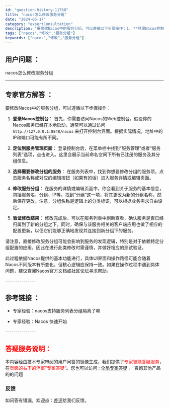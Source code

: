 ```yaml
---
id: "question-history-11768"
title: "nacos怎么修改服务分组"
date: "2024-05-17"
category: "expertConsultation"
description: "要修改Nacos中的服务分组，可以遵循以下步骤操作：1. **登录Nacos控制台**：   首先，你需要访问Nacos的Web控制台。假设你的Nacos服务已经在本地启动，通常可以通过访问 `http://127.0.0.1:8848/nacos` 来打开控制台界面。根据实际情况，地址中的IP和端"
tags: ["nacos","修改","服务分组"]
keywords: ["nacos","修改","服务分组"]
---
```


## 用户问题 ： 
 nacos怎么修改服务分组  

---------------
## 专家官方解答 ：

要修改Nacos中的服务分组，可以遵循以下步骤操作：

1. **登录Nacos控制台**：
   首先，你需要访问Nacos的Web控制台。假设你的Nacos服务已经在本地启动，通常可以通过访问 `http://127.0.0.1:8848/nacos` 来打开控制台界面。根据实际情况，地址中的IP和端口可能有所不同。

2. **定位到服务管理页面**：
   登录控制台后，在菜单栏中找到“服务管理”或者“服务列表”选项，点击进入。这里会展示当前命名空间下所有已注册的服务及其分组信息。

3. **选择需要修改分组的服务**：
   在服务列表中，找到你想要修改分组的服务项，点击服务名称或对应的编辑按钮（如果有的话）进入服务详情或编辑页面。

4. **修改服务分组**：
   在服务的详情或编辑页面中，你会看到关于服务的基本信息，包括服务名、分组、IP等。找到“分组”这一项，将其更改为新的分组名称，然后保存更改。注意，分组名称是逻辑上的分类标识，可以根据业务需求自由设定。

5. **验证修改结果**：
   修改完成后，可以在服务列表中刷新查看，确认服务是否已经归属到了新的分组之下。同时，确保与该服务相关的客户端应用也做了相应的配置更新，以便它们能够正确地发现并连接到新分组下的服务。

请注意，直接修改服务分组可能会影响到服务的发现逻辑，特别是对于依赖特定分组配置的应用，因此在进行此类修改时需谨慎，并做好相应的测试验证。

此过程依据Nacos提供的基本功能进行，具体UI界面和操作路径可能会随着Nacos不同版本有所变化，但核心逻辑应保持一致。如果在操作过程中遇到具体问题，建议查阅Nacos官方文档或社区论坛寻求帮助。


<font color="#949494">---------------</font> 


## 参考链接 ：

* 专家经验：nacos支持服务列表分组隔离了嘛 
 
 * 专家经验：Nacos 快速开始 


 <font color="#949494">---------------</font> 
 


## <font color="#FF0000">答疑服务说明：</font> 

本内容经由技术专家审阅的用户问答的镜像生成，我们提供了<font color="#FF0000">专家智能答疑服务</font>，在<font color="#FF0000">页面的右下的浮窗”专家答疑“</font>。您也可以访问 : [全局专家答疑](https://answer.opensource.alibaba.com/docs/intro) 。 咨询其他产品的的问题

### 反馈
如问答有错漏，欢迎点：[差评](https://ai.nacos.io/user/feedbackByEnhancerGradePOJOID?enhancerGradePOJOId=13795)给我们反馈。
